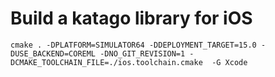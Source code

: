 # Build a katago library for iOS

```console
cmake . -DPLATFORM=SIMULATOR64 -DDEPLOYMENT_TARGET=15.0 -DUSE_BACKEND=COREML -DNO_GIT_REVISION=1 -DCMAKE_TOOLCHAIN_FILE=./ios.toolchain.cmake  -G Xcode
```